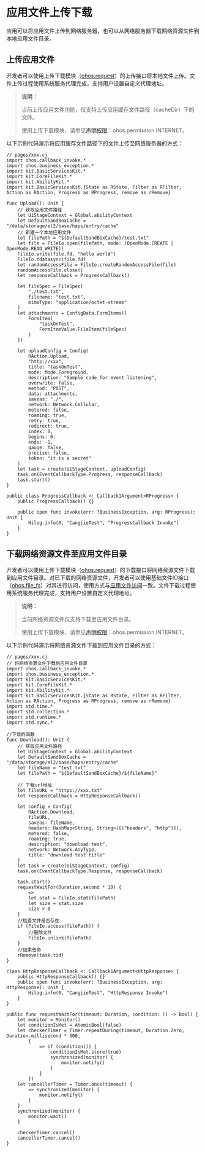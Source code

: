 # 应用文件上传下载

应用可以将应用文件上传到网络服务器，也可以从网络服务器下载网络资源文件到本地应用文件目录。

## 上传应用文件

开发者可以使用上传下载模块（[ohos.request](../../../../API_Reference/source_zh_cn/apis/BasicServicesKit/cj-apis-request-agent.md)）的上传接口将本地文件上传。文件上传过程使用系统服务代理完成，支持用户设置自定义代理地址。

> **说明：**
>
> 当前上传应用文件功能，仅支持上传应用缓存文件路径（cacheDir）下的文件。
>
> 使用上传下载模块，请参见[声明权限](../../security/AccessToken/cj-declare-permissions.md)：ohos.permission.INTERNET。

以下示例代码演示将应用缓存文件路径下的文件上传至网络服务器的方式：

<!-- compile -->

```cangjie
// pages/xxx.cj
import ohos.callback_invoke.*
import ohos.business_exception.*
import kit.BasicServicesKit.*
import kit.CoreFileKit.*
import kit.AbilityKit.*
import kit.BasicServicesKit.{State as RState, Filter as RFilter, Action as RAction, Progress as RProgress, remove as rRemove}

func Upload(): Unit {
    // 获取应用文件路径
    let UiStageContext = Global.abilityContext
    let DefaultSandBoxCache = "/data/storage/el2/base/haps/entry/cache"
    // 新建一个本地应用文件
    let filePath = "${DefaultSandBoxCache}/test.txt"
    let file = FileIo.open(filePath, mode: (OpenMode.CREATE | OpenMode.READ_WRITE))
    FileIo.write(file.fd, "hello world")
    FileIo.fdatasync(file.fd)
    let randomAccessFile = FileIo.createRandomAccessFile(file)
    randomAccessFile.close()
    let responseCallback = ProgressCallback()

    let fileSpec = FileSpec(
        "./test.txt",
        filename: "test.txt",
        mimeType: "application/octet-stream"
    )
    let attachments = ConfigData.FormItems([
        FormItem(
            "taskOnTest",
            FormItemValue.FileItem(fileSpec)
        )
    ])

    let uploadConfig = Config(
        RAction.Upload,
        "http://xxx",
        title: "taskOnTest",
        mode: Mode.Foreground,
        description: "Sample code for event listening",
        overwrite: false,
        method: "POST",
        data: attachments,
        saveas: "./",
        network: Network.Cellular,
        metered: false,
        roaming: true,
        retry: true,
        redirect: true,
        index: 0,
        begins: 0,
        ends: -1,
        gauge: false,
        precise: false,
        token: "it is a secret"
    )
    let task = create(UiStageContext, uploadConfig)
    task.on(EventCallbackType.Progress, responseCallback)
    task.start()
}

public class ProgressCallback <: Callback1Argument<RProgress> {
    public ProgressCallback() {}

    public open func invoke(err: ?BusinessException, arg: RProgress): Unit {
        Hilog.info(0, "CangjieTest", "ProgressCallback Invoke")
    }
}
```

## 下载网络资源文件至应用文件目录

开发者可以使用上传下载模块（[ohos.request](../../../../API_Reference/source_zh_cn/apis/BasicServicesKit/cj-apis-request-agent.md)）的下载接口将网络资源文件下载到应用文件目录。对已下载的网络资源文件，开发者可以使用基础文件IO接口（[ohos.file_fs](../../../../API_Reference/source_zh_cn/apis/CoreFileKit/cj-apis-file_fs.md)）对其进行访问，使用方式与[应用文件访问](../../file-management/cj-app-file-access.md)一致。文件下载过程使用系统服务代理完成，支持用户设置自定义代理地址。

> **说明：**
>
> 当前网络资源文件仅支持下载至应用文件目录。
>
> 使用上传下载模块，请参见[声明权限](../../security/AccessToken/cj-declare-permissions.md)：ohos.permission.INTERNET。

以下示例代码演示将网络资源文件下载到应用文件目录的方式：

<!-- compile -->

```cangjie
// pages/xxx.cj
// 将网络资源文件下载到应用文件目录
import ohos.callback_invoke.*
import ohos.business_exception.*
import kit.BasicServicesKit.*
import kit.CoreFileKit.*
import kit.AbilityKit.*
import kit.BasicServicesKit.{State as RState, Filter as RFilter, Action as RAction, Progress as RProgress, remove as rRemove}
import std.time.*
import std.collection.*
import std.runtime.*
import std.sync.*

//下载的函数
func Download(): Unit {
    // 获取应用文件路径
    let UiStageContext = Global.abilityContext
    let DefaultSandBoxCache = "/data/storage/el2/base/haps/entry/cache"
    let fileName = "test.txt"
    let filePath = "${DefaultSandBoxCache}/${fileName}"

    // 下载url地址
    let fileURL = "https://xxx.txt"
    let responseCallback = HttpResponseCallback()

    let config = Config(
        RAction.Download,
        fileURL,
        saveas: fileName,
        headers: HashMap<String, String>([("headers", "http")]),
        metered: false,
        roaming: true,
        description: "download test",
        network: Network.AnyType,
        title: "download test title"
    )
    let task = create(UiStageContext, config)
    task.on(EventCallbackType.Response, responseCallback)

    task.start()
    requestWaitFor(Duration.second * 10) {
        =>
        let stat = FileIo.stat(filePath)
        let size = stat.size
        size > 0
    }
    //检查文件是否存在
    if (FileIo.access(filePath)) {
        //删除文件
        FileIo.unlink(filePath)
    }
    //结束任务
    rRemove(task.tid)
}

class HttpResponseCallback <: Callback1Argument<HttpResponse> {
    public HttpResponseCallback() {}
    public open func invoke(err: ?BusinessException, arg: HttpResponse): Unit {
        Hilog.info(0, "CangjieTest", "HttpResponse Invoke")
    }
}

public func requestWaitFor(timeout: Duration, condition: () -> Bool) {
    let monitor = Monitor()
    let conditionIsMet = AtomicBool(false)
    let checkerTimer = Timer.repeatDuring(timeout, Duration.Zero, Duration.millisecond * 500,
        {
            => if (condition()) {
                conditionIsMet.store(true)
                synchronized(monitor) {
                    monitor.notify()
                }
            }
        })
    let cancellerTimer = Timer.once(timeout) {
        => synchronized(monitor) {
            monitor.notify()
        }
    }
    synchronized(monitor) {
        monitor.wait()
    }

    checkerTimer.cancel()
    cancellerTimer.cancel()
}
```
